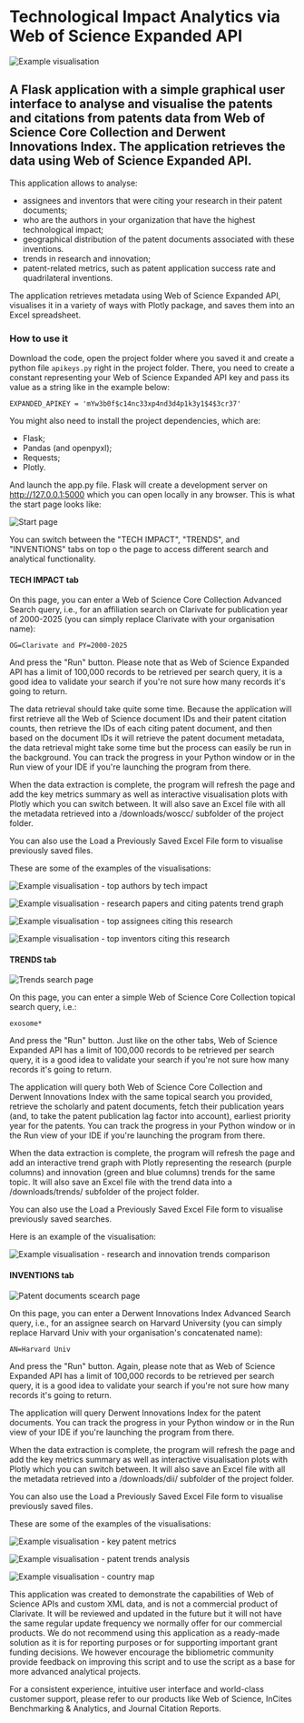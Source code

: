 # Technological Impact Analytics via Web of Science Expanded API

![Example visualisation](screenshots/example.png)

## A Flask application with a simple graphical user interface to analyse and visualise the patents and citations from patents data from Web of Science Core Collection and Derwent Innovations Index. The application retrieves the data using Web of Science Expanded API.

This application allows to analyse:
- assignees and inventors that were citing your research in their patent documents;
- who are the authors in your organization that have the highest technological impact;
- geographical distribution of the patent documents associated with these inventions.
- trends in research and innovation;
- patent-related metrics, such as patent application success rate and quadrilateral inventions.

The application retrieves metadata using Web of Science Expanded API, visualises it in a variety of ways with Plotly package, and saves them into an Excel spreadsheet.

### How to use it
Download the code, open the project folder where you saved it and create a python file `apikeys.py` right in the project folder. There, you need to create a constant representing your Web of Science Expanded API key and pass its value as a string like in the example below:

```
EXPANDED_APIKEY = 'mYw3b0f$c14nc33xp4nd3d4p1k3y1$4$3cr37'
```

You might also need to install the project dependencies, which are:
- Flask;
- Pandas (and openpyxl);
- Requests;
- Plotly.

And launch the app.py file. Flask will create a development server on http://127.0.0.1:5000 which you can open locally in any browser. This is what the start page looks like:

![Start page](screenshots/index.png)

You can switch between the "TECH IMPACT", "TRENDS", and "INVENTIONS" tabs on top o the page to access different search and analytical functionality. 

#### TECH IMPACT tab

On this page, you can enter a Web of Science Core Collection Advanced Search query, i.e., for an affiliation search on Clarivate for publication year of 2000-2025 (you can simply replace Clarivate with your organisation name):

```
OG=Clarivate and PY=2000-2025
```

And press the "Run" button. Please note that as Web of Science Expanded API has a limit of 100,000 records to be retrieved per search query, it is a good idea to validate your search if you're not sure how many records it's going to return.

The data retrieval should take quite some time. Because the application will first retrieve all the Web of Science document IDs and their patent citation counts, then retrieve the IDs of each citing patent document, and then based on the document IDs it will retrieve the patent document metadata, the data retrieval might take some time but the process can easily be run in the background. You can track the progress in your Python window or in the Run view of your IDE if you're launching the program from there. 

When the data extraction is complete, the program will refresh the page and add the key metrics summary as well as interactive visualisation plots with Plotly which you can switch between. It will also save an Excel file with all the metadata retrieved into a /downloads/woscc/ subfolder of the project folder.

You can also use the Load a Previously Saved Excel File form to visualise previously saved files.

These are some of the examples of the visualisations:

![Example visualisation - top authors by tech impact](screenshots/top_authors.png)

![Example visualisation - research papers and citing patents trend graph](screenshots/trend_graph_woscc.png)

![Example visualisation - top assignees citing this research](screenshots/top_citing_assignees.png)

![Example visualisation - top inventors citing this research](screenshots/top_citing_inventors.png)

#### TRENDS tab

![Trends search page](screenshots/trends_search.png)

On this page, you can enter a simple Web of Science Core Collection topical search query, i.e.:

```
exosome*
```

And press the "Run" button. Just like on the other tabs, Web of Science Expanded API has a limit of 100,000 records to be retrieved per search query, it is a good idea to validate your search if you're not sure how many records it's going to return.

The application will query both Web of Science Core Collection and Derwent Innovations Index with the same topical search you provided, retrieve the scholarly and patent documents, fetch their publication years (and, to take the patent publication lag factor into account), earliest priority year for the patents. You can track the progress in your Python window or in the Run view of your IDE if you're launching the program from there. 

When the data extraction is complete, the program will refresh the page and add an interactive trend graph with Plotly representing the research (purple columns) and innovation (green and blue columns) trends for the same topic. It will also save an Excel file with the trend data into a /downloads/trends/ subfolder of the project folder.


You can also use the Load a Previously Saved Excel File form to visualise previously saved searches.

Here is an example of the visualisation:

![Example visualisation - research and innovation trends comparison](screenshots/research_and_innovation_trend.png)

#### INVENTIONS tab

![Patent documents scearch page](screenshots/patent_search.png)

On this page, you can enter a Derwent Innovations Index Advanced Search query, i.e., for an assignee search on Harvard University (you can simply replace Harvard Univ with your organisation's concatenated name):

```
AN=Harvard Univ
```

And press the "Run" button. Again, please note that as Web of Science Expanded API has a limit of 100,000 records to be retrieved per search query, it is a good idea to validate your search if you're not sure how many records it's going to return.

The application will query Derwent Innovations Index for the patent documents. You can track the progress in your Python window or in the Run view of your IDE if you're launching the program from there. 

When the data extraction is complete, the program will refresh the page and add the key metrics summary as well as interactive visualisation plots with Plotly which you can switch between. It will also save an Excel file with all the metadata retrieved into a /downloads/dii/ subfolder of the project folder.



You can also use the Load a Previously Saved Excel File form to visualise previously saved files.

These are some of the examples of the visualisations:

![Example visualisation - key patent metrics](screenshots/key_metrics.png)

![Example visualisation - patent trends analysis](screenshots/patents_by_years.png)

![Example visualisation - country map](screenshots/country_map.png)

This application was created to demonstrate the capabilities of Web of Science APIs and custom XML data, and is not a commercial product of Clarivate. It will be reviewed and updated in the future but it will not have the same regular update frequency we normally offer for our commercial products. We do not recommend using this application as a ready-made solution as it is for reporting purposes or for supporting important grant funding decisions. We however encourage the bibliometric community provide feedback on improving this script and to use the script as a base for more advanced analytical projects.

For a consistent experience, intuitive user interface and world-class customer support, please refer to our products like Web of Science, InCites Benchmarking & Analytics, and Journal Citation Reports.
